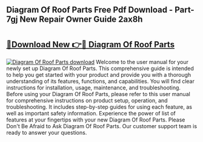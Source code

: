 ## Diagram Of Roof Parts Free Pdf Download - Part-7gj New Repair Owner Guide 2ax8h

# <h2><a href="http://dfkydqh.blite.top/?on=Diagram+Of+Roof+Parts">🔗Download New 👉🔴 Diagram Of Roof Parts</a></h2>

[![Diagram Of Roof Parts download](https://i.imgur.com/lujVjoI.png)](http://dfkydqh.blite.top/?on=Diagram+Of+Roof+Parts)
Welcome to the user manual for your newly set up Diagram Of Roof Parts. This comprehensive guide is intended to help you get started with your product and provide you with a thorough understanding of its features, functions, and capabilities. You will find clear instructions for installation, usage, maintenance, and troubleshooting. Before using your Diagram Of Roof Parts, please refer to this user manual for comprehensive instructions on product setup, operation, and troubleshooting. It includes step-by-step guides for using each feature, as well as important safety information. Experience the power of list of features at your fingertips with your new Diagram Of Roof Parts. Please Don't Be Afraid to Ask Diagram Of Roof Parts. Our customer support team is ready to answer your questions.
